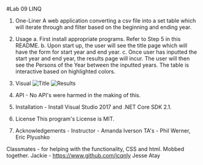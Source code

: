 #Lab 09 LINQ

1. One-Liner
A web application converting a csv file into a set table which will iterate through and filter based on the beginning and ending year.

2. Usage
	a. First install appropriate programs. Refer to Step 5 in this README. 
	b. Upon start up, the user will see the title page which will have the form for start year and end year. 
	c. Once user has inputted the start year and end year, the results page will incur. The user will then see the Persons of the Year between the inputted years. The table is interactive based on highlighted colors.

3. Visual
![Title](../asset/TimePersonTitleScreen.JPG)
![Results](asset/TimePersonResults.JPG)

4. API - No API's were harmed in the making of this.

5. Installation -  Install Visual Studio 2017 and .NET Core SDK 2.1.

6. License This program's License is MIT.

7. Acknowledgements - 
Instructor - Amanda Iverson
TA's - Phil Werner, Eric Plyushko

Classmates - for helping with the functionality, CSS and html. Mobbed together.
Jackie - https://www.github.com/jcqnly
Jesse Atay